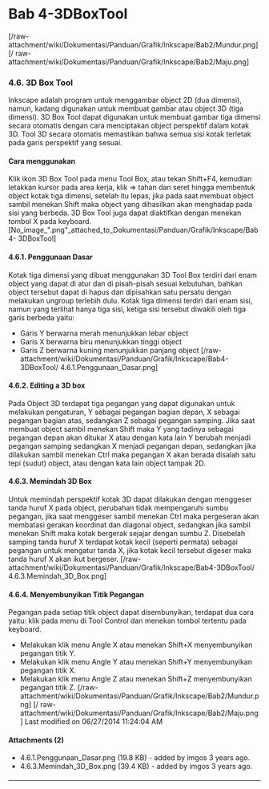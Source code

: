 # Bab 4-3DBoxTool
[/raw-attachment/wiki/Dokumentasi/Panduan/Grafik/Inkscape/Bab2/Mundur.png] [/
raw-attachment/wiki/Dokumentasi/Panduan/Grafik/Inkscape/Bab2/Maju.png]
### 4.6. 3D Box Tool
Inkscape adalah program untuk menggambar object 2D (dua dimensi), namun, kadang
digunakan untuk membuat gambar atau object 3D (tiga dimensi). 3D Box Tool dapat
digunakan untuk membuat gambar tiga dimensi secara otomatis dengan cara
menciptakan object perspektif dalam kotak 3D. Tool 3D secara otomatis
memastikan bahwa semua sisi kotak terletak pada garis perspektif yang sesuai.
#### Cara menggunakan
Klik ikon 3D Box Tool pada menu Tool Box, atau tekan Shift+F4, kemudian
letakkan kursor pada area kerja, klik => tahan dan seret hingga membentuk
object kotak tiga dimensi, setelah itu lepas, jika pada saat membuat object
sambil menekan Shift maka object yang dihasilkan akan menghadap pada sisi yang
berbeda. 3D Box Tool juga dapat diaktifkan dengan menekan tombol X pada
keyboard.
[No_image_".png"_attached_to_Dokumentasi/Panduan/Grafik/Inkscape/Bab4-
3DBoxTool]
#### 4.6.1. Penggunaan Dasar
Kotak tiga dimensi yang dibuat menggunakan 3D Tool Box terdiri dari enam object
yang dapat di atur dan di pisah-pisah sesuai kebutuhan, bahkan object tersebut
dapat di hapus dan dipisahkan satu persatu dengan melakukan ungroup terlebih
dulu. Kotak tiga dimensi terdiri dari enam sisi, namun yang terlihat hanya tiga
sisi, ketiga sisi tersebut diwakili oleh tiga garis berbeda yaitu:
  * Garis Y berwarna merah menunjukkan lebar object
  * Garis X berwarna biru menunjukkan tinggi object
  * Garis Z berwarna kuning menunjukkan panjang object
[/raw-attachment/wiki/Dokumentasi/Panduan/Grafik/Inkscape/Bab4-3DBoxTool/
4.6.1.Penggunaan_Dasar.png]
#### 4.6.2. Editing a 3D box
Pada Object 3D terdapat tiga pegangan yang dapat digunakan untuk melakukan
pengaturan, Y sebagai pegangan bagian depan, X sebagai pegangan bagian atas,
sedangkan Z sebagai pegangan samping. Jika saat membuat object sambil menekan
Shift maka Y yang tadinya sebagai pegangan depan akan ditukar X atau dengan
kata lain Y berubah menjadi pegangan samping sedangkan X menjadi pegangan
depan, sedangkan jika dilakukan sambil menekan Ctrl maka pegangan X akan berada
disalah satu tepi (sudut) object, atau dengan kata lain object tampak 2D.
#### 4.6.3. Memindah 3D Box
Untuk memindah perspektif kotak 3D dapat dilakukan dengan menggeser tanda huruf
X pada object, perubahan tidak mempengaruhi sumbu pegangan, jika saat menggeser
sambil menekan Ctrl maka pergeseran akan membatasi gerakan koordinat dan
diagonal object, sedangkan jika sambil menekan Shift maka kotak bergerak
sejajar dengan sumbu Z. Disebelah samping tanda huruf X terdapat kotak kecil
(seperti permata) sebagai pegangan untuk mengatur tanda X, jika kotak kecil
tersebut digeser maka tanda huruf X akan ikut bergeser.
[/raw-attachment/wiki/Dokumentasi/Panduan/Grafik/Inkscape/Bab4-3DBoxTool/
4.6.3.Memindah_3D_Box.png]
#### 4.6.4. Menyembunyikan Titik Pegangan
Pegangan pada setiap titik object dapat disembunyikan, terdapat dua cara yaitu:
klik pada menu di Tool Control dan menekan tombol tertentu pada keyboard.
  * Melakukan klik menu Angle X atau menekan Shift+X menyembunyikan pegangan
      titik Y.
  * Melakukan klik menu Angle Y atau menekan Shift+Y menyembunyikan pegangan
      titik X.
  * Melakukan klik menu Angle Z atau menekan Shift+Z menyembunyikan pegangan
      titik Z.
[/raw-attachment/wiki/Dokumentasi/Panduan/Grafik/Inkscape/Bab2/Mundur.png] [/
raw-attachment/wiki/Dokumentasi/Panduan/Grafik/Inkscape/Bab2/Maju.png]
Last modified on 06/27/2014 11:24:04 AM
#### Attachments (2)
  * 4.6.1.Penggunaan_Dasar.png​ (19.8 KB) - added by imgos 3 years ago.
  * 4.6.3.Memindah_3D_Box.png​ (39.4 KB) - added by imgos 3 years ago.
#### 
    
 
 
 
 
 
---
 
